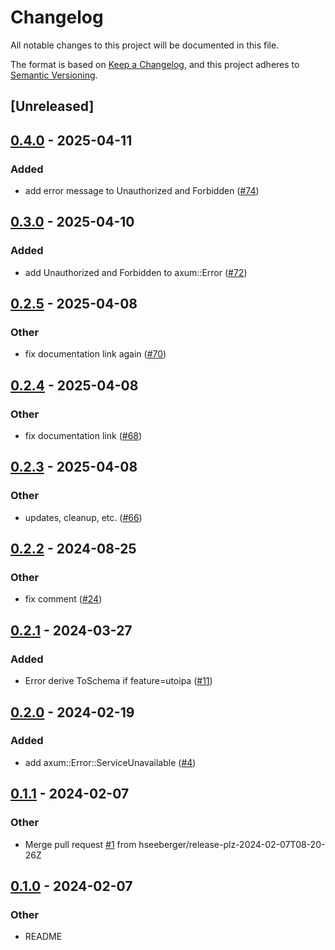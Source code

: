 # Changelog
All notable changes to this project will be documented in this file.

The format is based on [Keep a Changelog](https://keepachangelog.com/en/1.0.0/),
and this project adheres to [Semantic Versioning](https://semver.org/spec/v2.0.0.html).

## [Unreleased]

## [0.4.0](https://github.com/hseeberger/error-ext/compare/v0.3.0...v0.4.0) - 2025-04-11

### Added

- add error message to Unauthorized and Forbidden ([#74](https://github.com/hseeberger/error-ext/pull/74))

## [0.3.0](https://github.com/hseeberger/error-ext/compare/v0.2.5...v0.3.0) - 2025-04-10

### Added

- add Unauthorized and Forbidden to axum::Error ([#72](https://github.com/hseeberger/error-ext/pull/72))

## [0.2.5](https://github.com/hseeberger/error-ext/compare/v0.2.4...v0.2.5) - 2025-04-08

### Other

- fix documentation link again ([#70](https://github.com/hseeberger/error-ext/pull/70))

## [0.2.4](https://github.com/hseeberger/error-ext/compare/v0.2.3...v0.2.4) - 2025-04-08

### Other

- fix documentation link ([#68](https://github.com/hseeberger/error-ext/pull/68))

## [0.2.3](https://github.com/hseeberger/error-ext/compare/v0.2.2...v0.2.3) - 2025-04-08

### Other

- updates, cleanup, etc. ([#66](https://github.com/hseeberger/error-ext/pull/66))

## [0.2.2](https://github.com/hseeberger/error-ext/compare/v0.2.1...v0.2.2) - 2024-08-25

### Other
- fix comment ([#24](https://github.com/hseeberger/error-ext/pull/24))

## [0.2.1](https://github.com/hseeberger/error-ext/compare/v0.2.0...v0.2.1) - 2024-03-27

### Added
- Error derive ToSchema if feature=utoipa ([#11](https://github.com/hseeberger/error-ext/pull/11))

## [0.2.0](https://github.com/hseeberger/error-ext/compare/v0.1.1...v0.2.0) - 2024-02-19

### Added
- add axum::Error::ServiceUnavailable ([#4](https://github.com/hseeberger/error-ext/pull/4))

## [0.1.1](https://github.com/hseeberger/error-ext/compare/v0.1.0...v0.1.1) - 2024-02-07

### Other
- Merge pull request [#1](https://github.com/hseeberger/error-ext/pull/1) from hseeberger/release-plz-2024-02-07T08-20-26Z

## [0.1.0](https://github.com/hseeberger/error-ext/releases/tag/v0.1.0) - 2024-02-07

### Other
- README
